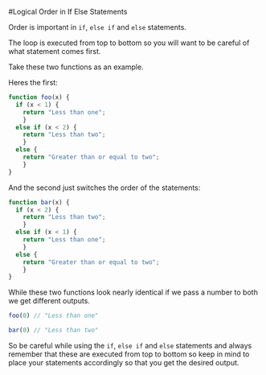 #Logical Order in If Else Statements

Order is important in `if`, `else if` and `else` statements.

The loop is executed from top to bottom so you will want to be careful of what statement comes first.

Take these two functions as an example.

Heres the first:

```javascript
function foo(x) {
  if (x < 1) {
    return "Less than one";
    } 
  else if (x < 2) {
    return "Less than two";
    } 
  else {
    return "Greater than or equal to two";
    }
}
```

And the second just switches the order of the statements:

```javascript
function bar(x) {
  if (x < 2) {
    return "Less than two";
    } 
  else if (x < 1) {
    return "Less than one";
    }
  else {
    return "Greater than or equal to two";
    }
}
```

While these two functions look nearly identical if we pass a number to both we get different outputs.

```javascript
foo(0) // "Less than one" 

bar(0) // "Less than two"
```

So be careful while using the `if`, `else if` and `else` statements and always remember that these are executed from top to bottom so keep in mind to place your statements accordingly so that you get the desired output.


